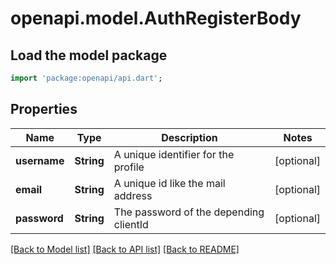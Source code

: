 # openapi.model.AuthRegisterBody

## Load the model package
```dart
import 'package:openapi/api.dart';
```

## Properties
Name | Type | Description | Notes
------------ | ------------- | ------------- | -------------
**username** | **String** | A unique identifier for the profile | [optional] 
**email** | **String** | A unique id like the mail address | [optional] 
**password** | **String** | The password of the depending clientId | [optional] 

[[Back to Model list]](../README.md#documentation-for-models) [[Back to API list]](../README.md#documentation-for-api-endpoints) [[Back to README]](../README.md)


